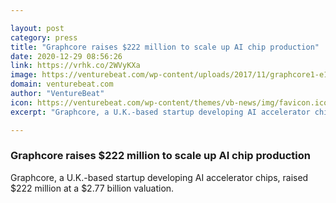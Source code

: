 ```yaml
---

layout: post
category: press
title: "Graphcore raises $222 million to scale up AI chip production"
date: 2020-12-29 08:56:26
link: https://vrhk.co/2WVyKXa
image: https://venturebeat.com/wp-content/uploads/2017/11/graphcore1-e1573576308782.jpeg?w=1200&strip=all
domain: venturebeat.com
author: "VentureBeat"
icon: https://venturebeat.com/wp-content/themes/vb-news/img/favicon.ico
excerpt: "Graphcore, a U.K.-based startup developing AI accelerator chips, raised $222 million at a $2.77 billion valuation."

---
```


### Graphcore raises $222 million to scale up AI chip production

Graphcore, a U.K.-based startup developing AI accelerator chips, raised $222 million at a $2.77 billion valuation.